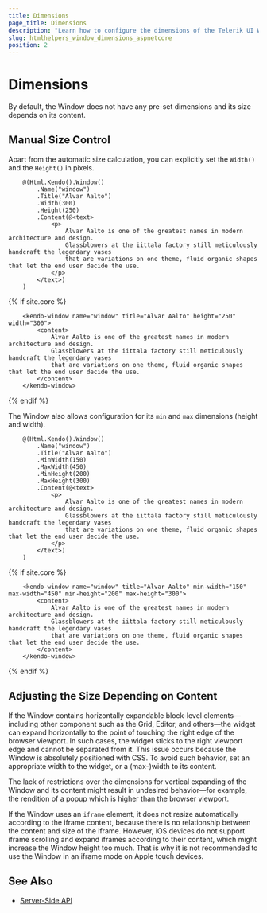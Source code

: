 ```yaml
---
title: Dimensions
page_title: Dimensions
description: "Learn how to configure the dimensions of the Telerik UI Window component for {{ site.framework }}."
slug: htmlhelpers_window_dimensions_aspnetcore
position: 2
---
```


# Dimensions

By default, the Window does not have any pre-set dimensions and its size depends on its content.

## Manual Size Control

Apart from the automatic size calculation, you can explicitly set the `Width()` and the `Height()` in pixels.

```HtmlHelper
    @(Html.Kendo().Window()
        .Name("window")
        .Title("Alvar Aalto")
        .Width(300)
        .Height(250)
        .Content(@<text>
            <p>
                Alvar Aalto is one of the greatest names in modern architecture and design.
                Glassblowers at the iittala factory still meticulously handcraft the legendary vases
                that are variations on one theme, fluid organic shapes that let the end user decide the use.
            </p>
        </text>)
    )
```
{% if site.core %}
```TagHelper
    <kendo-window name="window" title="Alvar Aalto" height="250" width="300">
        <content>
            Alvar Aalto is one of the greatest names in modern architecture and design.
            Glassblowers at the iittala factory still meticulously handcraft the legendary vases
            that are variations on one theme, fluid organic shapes that let the end user decide the use.
        </content>
    </kendo-window>
```
{% endif %}

The Window also allows configuration for its `min` and `max` dimensions (height and width).

```HtmlHelper
    @(Html.Kendo().Window()
        .Name("window")
        .Title("Alvar Aalto")
        .MinWidth(150)
        .MaxWidth(450)
        .MinHeight(200)
        .MaxHeight(300)
        .Content(@<text>
            <p>
                Alvar Aalto is one of the greatest names in modern architecture and design.
                Glassblowers at the iittala factory still meticulously handcraft the legendary vases
                that are variations on one theme, fluid organic shapes that let the end user decide the use.
            </p>
        </text>)
    )
```
{% if site.core %}
```TagHelper
    <kendo-window name="window" title="Alvar Aalto" min-width="150" max-width="450" min-height="200" max-height="300">
        <content>
            Alvar Aalto is one of the greatest names in modern architecture and design.
            Glassblowers at the iittala factory still meticulously handcraft the legendary vases
            that are variations on one theme, fluid organic shapes that let the end user decide the use.
        </content>
    </kendo-window>
```
{% endif %}

## Adjusting the Size Depending on Content

If the Window contains horizontally expandable block-level elements&mdash;including other component such as the Grid, Editor, and others&mdash;the widget can expand horizontally to the point of touching the right edge of the browser viewport. In such cases, the widget sticks to the right viewport edge and cannot be separated from it. This issue occurs because the Window is absolutely positioned with CSS. To avoid such behavior, set an appropriate width to the widget, or a (max-)width to its content.

The lack of restrictions over the dimensions for vertical expanding of the Window and its content might result in undesired behavior&mdash;for example, the rendition of a popup which is higher than the browser viewport.

If the Window uses an `iframe` element, it does not resize automatically according to the iframe content, because there is no relationship between the content and size of the iframe. However, iOS devices do not support iframe scrolling and expand iframes according to their content, which might increase the Window height too much. That is why it is not recommended to use the Window in an iframe mode on Apple touch devices.

## See Also

* [Server-Side API](/api/window)
